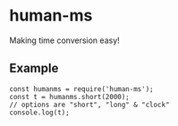 # human-ms
Making time conversion easy!

## Example
```
const humanms = require('human-ms');
const t = humanms.short(2000);
// options are "short", "long" & "clock"
console.log(t);
```
